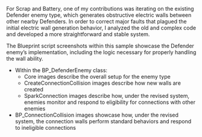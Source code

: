 For Scrap and Battery, one of my contributions was iterating on the existing Defender enemy type, which generates obstructive electric walls between other nearby Defenders. In order to correct major faults that plagued the initial electric wall generation behavior, I analyzed the old and complex code and developed a more straightforward and stable system.

The Blueprint script screenshots within this sample showcase the Defender enemy’s implementation, including the logic necessary for properly handling the wall ability. 
- Within the BP_DefenderEnemy class: 
    - Core images describe the overall setup for the enemy type
    - CreateConnectionCollision images describe how new walls are created
    - SparkConnection images describe how, under the revised system, enemies monitor and respond to eligibility for connections with other enemies
- BP_ConnectionCollision images showcase how, under the revised system, the connection walls perform standard behaviors and respond to ineligible connections
